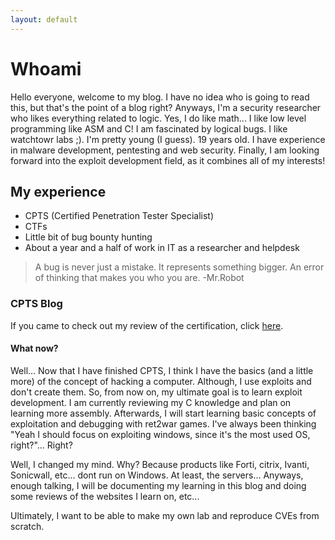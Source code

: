 ```yaml
---
layout: default
---
```


# Whoami

Hello everyone, welcome to my blog. I have no idea who is going to read this, but that's the point of a blog right? Anyways, I'm a security researcher who likes everything related to logic. Yes, I do like math... I like low level programming like ASM and C! I am fascinated by logical bugs. I like watchtowr labs ;). I'm pretty young (I guess). 19 years old. I have experience in malware development, pentesting and web security. Finally, I am looking forward into the exploit development field, as it combines all of my interests!

## My experience

- CPTS (Certified Penetration Tester Specialist)
- CTFs
- Little bit of bug bounty hunting
- About a year and a half of work in IT as a researcher and helpdesk


> A bug is never just a mistake. It represents something bigger. 
> An error of thinking that makes you who you are.
> -Mr.Robot

### CPTS Blog

If you came to check out my review of the certification, click [here](./blog.md).


#### What now?

Well... Now that I have finished CPTS, I think I have the basics (and a little more) of the concept of hacking a computer. Although, I use exploits and don't create them. So, from now on, my ultimate goal is to learn exploit development. I am currently reviewing my C knowledge and plan on learning more assembly. Afterwards, I will start learning basic concepts of exploitation and debugging with ret2war games. I've always been thinking "Yeah I should focus on exploiting windows, since it's the most used OS, right?"... Right? 

Well, I changed my mind. Why? Because products like Forti, citrix, Ivanti, Sonicwall, etc... dont run on Windows. At least, the servers... Anyways, enough talking, I will be documenting my learning in this blog and doing some reviews of the websites I learn on, etc...

Ultimately, I want to be able to make my own lab and reproduce CVEs from scratch. 
